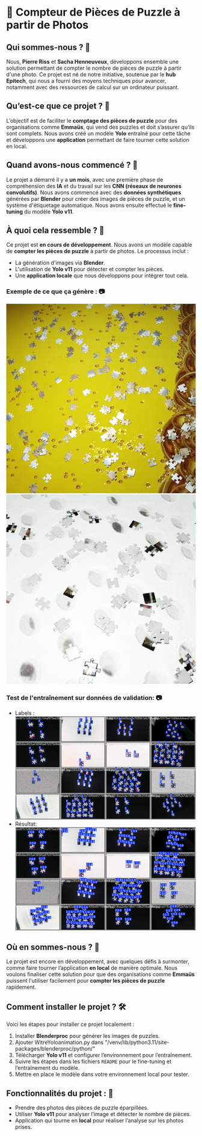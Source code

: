 # 🧩 **Compteur de Pièces de Puzzle à partir de Photos**

## Qui sommes-nous ? 👋
Nous, **Pierre Riss** et **Sacha Henneuveux**, développons ensemble une solution permettant de compter le nombre de pièces de puzzle à partir d'une photo. Ce projet est né de notre initiative, soutenue par le **hub Epitech**, qui nous a fourni des moyens techniques pour avancer, notamment avec des ressources de calcul sur un ordinateur puissant.

## Qu’est-ce que ce projet ? 🤔
L’objectif est de faciliter le **comptage des pièces de puzzle** pour des organisations comme **Emmaüs**, qui vend des puzzles et doit s’assurer qu’ils sont complets. Nous avons créé un modèle **Yolo** entraîné pour cette tâche et développons une **application** permettant de faire tourner cette solution en local.

## Quand avons-nous commencé ? 📅
Le projet a démarré il y a **un mois**, avec une première phase de compréhension des **IA** et du travail sur les **CNN (réseaux de neurones convolutifs)**. Nous avons commencé avec des **données synthétiques** générées par **Blender** pour créer des images de pièces de puzzle, et un système d'étiquetage automatique. Nous avons ensuite effectué le **fine-tuning** du modèle **Yolo v11**.

## À quoi cela ressemble ? 👀
Ce projet est **en cours de développement**. Nous avons un modèle capable de **compter les pièces de puzzle** à partir de photos. Le processus inclut :
- La génération d'images via **Blender**.
- L'utilisation de **Yolo v11** pour détecter et compter les pièces.
- Une **application locale** que nous développons pour intégrer tout cela.

### Exemple de ce que ça génère : 📷
![alt text](https://github.com/pierreRISS/Zelia-/blob/main/ressources/images/002593.jpg)
![alt text](https://github.com/pierreRISS/Zelia-/blob/main/ressources/images/002616.jpg)


### Test de l'entraînement sur données de validation: 📷

- Labels :
  ![alt text](https://github.com/pierreRISS/Zelia-/blob/main/ressources/images/val_batch1_labels.jpg)
- Résultat:
  ![alt text](https://github.com/pierreRISS/Zelia-/blob/main/ressources/images/val_batch1_pred.jpg)

## Où en sommes-nous ? 🚀
Le projet est encore en développement, avec quelques défis à surmonter, comme faire tourner l’application **en local** de manière optimale. Nous voulons finaliser cette solution pour que des organisations comme **Emmaüs** puissent l'utiliser facilement pour **compter les pièces de puzzle** rapidement.

## Comment installer le projet ? 🛠️
Voici les étapes pour installer ce projet localement :
1. Installer **Blenderproc** pour générer les images de puzzles.
2. Ajouter WitreYoloanimation.py dans "/venv/lib/python3.11/site-packages/blenderproc/python/"
3. Télécharger **Yolo v11** et configurer l’environnement pour l’entraînement.
4. Suivre les étapes dans les fichiers `README` pour le fine-tuning et l’entraînement du modèle.
5. Mettre en place le modèle dans votre environnement local pour tester.

## Fonctionnalités du projet : 📲
- Prendre des photos des pièces de puzzle éparpillées.
- Utiliser **Yolo v11** pour analyser l’image et détecter le nombre de pièces.
- Application qui tourne en **local** pour réaliser l’analyse sur les photos prises.
